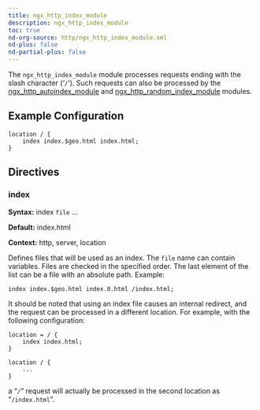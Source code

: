```yaml
---
title: ngx_http_index_module
description: ngx_http_index_module
toc: true
nd-org-source: http/ngx_http_index_module.xml
nd-plus: false
nd-partial-plus: false
---
```



<!--
      ********************************************************************************
      🛑 WARNING: AUTOGENERATED FILE - DO NOT EDIT 🛑 This Markdown file was
      automatically generated from the source XML documentation. Any manual
      changes made directly to this file will be overwritten. To request or
      suggest changes, please edit the source XML files instead.
      https://github.com/nginx/nginx.org/tree/main/xml/en
      ********************************************************************************
      -->


The `ngx_http_index_module` module processes requests
ending with the slash character (‘`/`’).
Such requests can also be processed by the
[ngx_http_autoindex_module](/nginx/module-reference/http/ngx_http_autoindex_module)
and
[ngx_http_random_index_module](/nginx/module-reference/http/ngx_http_random_index_module)
modules.
## Example Configuration


```nginx
location / {
    index index.$geo.html index.html;
}

```

## Directives

### index

**Syntax:** index `file` ...

**Default:** index.html

**Context:** http, server, location


Defines files that will be used as an index.
The `file` name can contain variables.
Files are checked in the specified order.
The last element of the list can be a file with an absolute path.
Example:

```nginx
index index.$geo.html index.0.html /index.html;

```


It should be noted that using an index file causes an internal redirect,
and the request can be processed in a different location.
For example, with the following configuration:

```nginx
location = / {
    index index.html;
}

location / {
    ...
}

```


a “`/`” request will actually be processed in the
second location as “`/index.html`”.

